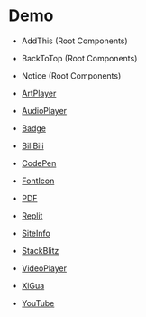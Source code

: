 # Demo

- AddThis (Root Components)

- BackToTop (Root Components)

- Notice (Root Components)

- [ArtPlayer](artplayer.md)

- [AudioPlayer](audioplayer.md)

- [Badge](badge.md)

- [BiliBili](bilibili.md)

- [CodePen](codepen.md)

- [FontIcon](fonticon.md)

- [PDF](pdf.md)

- [Replit](replit.md)

- [SiteInfo](siteinfo.md)

- [StackBlitz](stackblitz.md)

- [VideoPlayer](videoplayer.md)

- [XiGua](xigua.md)

- [YouTube](youtube.md)
